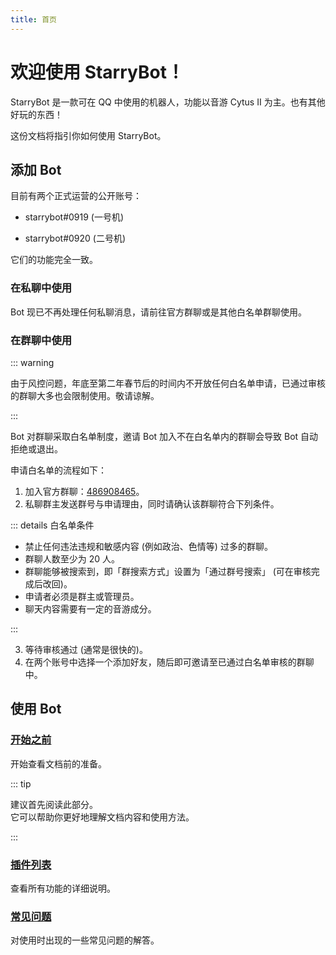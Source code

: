 ```yaml
---
title: 首页
---
```


# 欢迎使用 StarryBot！

StarryBot 是一款可在 QQ 中使用的机器人，功能以音游 Cytus II 为主。也有其他好玩的东西！

这份文档将指引你如何使用 StarryBot。

## 添加 Bot

目前有两个正式运营的公开账号：

  - starrybot#0919 (一号机)

  - starrybot#0920 (二号机)

它们的功能完全一致。

### 在私聊中使用

Bot 现已不再处理任何私聊消息，请前往官方群聊或是其他白名单群聊使用。

### 在群聊中使用

::: warning

由于风控问题，年底至第二年春节后的时间内不开放任何白名单申请，已通过审核的群聊大多也会限制使用。敬请谅解。

:::

Bot 对群聊采取白名单制度，邀请 Bot 加入不在白名单内的群聊会导致 Bot 自动拒绝或退出。

申请白名单的流程如下：

1. 加入官方群聊：[486908465](http://qm.qq.com/cgi-bin/qm/qr?_wv=1027&k=CzsBPRON_4vxujeO_q0cvzqs7YiHegcX&authKey=w3M1Mo7JuM07R0wY0RHScTRI4O%2FVK%2BVJuWu2o3lzqjqdXf0AnwrMQWGzSsKxiDyN&noverify=0&group_code=486908465)。
2. 私聊群主发送群号与申请理由，同时请确认该群聊符合下列条件。 

::: details 白名单条件

- 禁止任何违法违规和敏感内容 (例如政治、色情等) 过多的群聊。
- 群聊人数至少为 20 人。
- 群聊能够被搜索到，即「群搜索方式」设置为「通过群号搜索」 (可在审核完成后改回)。
- 申请者必须是群主或管理员。
- 聊天内容需要有一定的音游成分。

:::

3. 等待审核通过 (通常是很快的)。
4. 在两个账号中选择一个添加好友，随后即可邀请至已通过白名单审核的群聊中。

## 使用 Bot

### [开始之前](./guide/)

开始查看文档前的准备。

::: tip

建议首先阅读此部分。
<br>
它可以帮助你更好地理解文档内容和使用方法。

:::

### [插件列表](./plugins/)

查看所有功能的详细说明。

### [常见问题](./faq/)

对使用时出现的一些常见问题的解答。